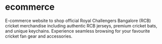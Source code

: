 # ecommerce
E-commerce website to shop official Royal Challengers Bangalore (RCB) cricket merchandise including authentic RCB jerseys, premium cricket bats, and unique keychains. Experience seamless browsing for your favourite cricket fan gear and accessories.
